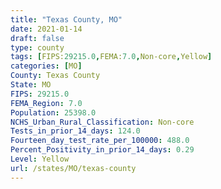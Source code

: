 ```yaml
---
title: "Texas County, MO"
date: 2021-01-14
draft: false
type: county
tags: [FIPS:29215.0,FEMA:7.0,Non-core,Yellow]
categories: [MO]
County: Texas County
State: MO
FIPS: 29215.0
FEMA_Region: 7.0
Population: 25398.0
NCHS_Urban_Rural_Classification: Non-core
Tests_in_prior_14_days: 124.0
Fourteen_day_test_rate_per_100000: 488.0
Percent_Positivity_in_prior_14_days: 0.29
Level: Yellow
url: /states/MO/texas-county
---
```



